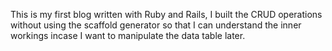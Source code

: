 This is my first blog written with Ruby and Rails, I built the CRUD operations
without using the scaffold generator so that I can understand the inner workings incase
I want to manipulate the data table later.
